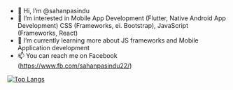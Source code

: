 - 👋 Hi, I’m @sahanpasindu
- 👀 I’m interested in Mobile App Development (Flutter, Native Android App Development) CSS (Frameworks, ei. Bootstrap), JavaScript (Frameworks, React)
- 🌱 I’m currently learning more about JS frameworks and Mobile Application development 
- 📫 You can reach me on Facebook (https://www.fb.com/sahanpasindu22/) 

[![Top Langs](https://github-readme-stats.vercel.app/api/top-langs/?username=sahanpasindu&theme=dracula)](https://github.com/anuraghazra/github-readme-stats)
